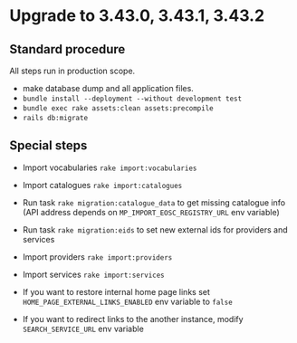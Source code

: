 # Upgrade to 3.43.0, 3.43.1, 3.43.2

## Standard procedure

All steps run in production scope.

- make database dump and all application files.
- `bundle install --deployment --without development test`
- `bundle exec rake assets:clean assets:precompile`
- `rails db:migrate`

## Special steps

- Import vocabularies `rake import:vocabularies`
- Import catalogues `rake import:catalogues`
- Run task `rake migration:catalogue_data` to get missing catalogue info
  (API address depends on `MP_IMPORT_EOSC_REGISTRY_URL` env variable)
- Run task `rake migration:eids` to set new external ids for providers and services
- Import providers `rake import:providers`
- Import services `rake import:services`

- If you want to restore internal home page links
  set `HOME_PAGE_EXTERNAL_LINKS_ENABLED` env variable to `false`
- If you want to redirect links to the another instance,
  modify `SEARCH_SERVICE_URL` env variable
